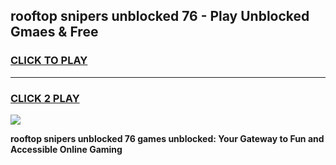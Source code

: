 
## rooftop snipers unblocked 76 - Play Unblocked Gmaes & Free
<h3>
<a href="https://news.freeplayer.one?title=rooftop_snipers_unblocked_76&ref=16F">CLICK TO PLAY</a></h3>
<hr>

<h3>
<a href="https://news.freeplayer.one?title=rooftop_snipers_unblocked_76&ref=16F">CLICK 2 PLAY</a>
  
</h3>

<a href="https://news.freeplayer.one?title=rooftop_snipers_unblocked_76&ref=16F/"><img src="https://clearcache.store/games.png"></a>


**rooftop snipers unblocked 76 games unblocked: Your Gateway to Fun and Accessible Online Gaming**
